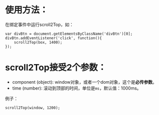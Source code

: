 # 使用方法：

在绑定事件中运行scroll2Top，如：

```
var divBtn = document.getElementsByClassName('divBtn')[0];
divBtn.addEventListener('click', function(){
    scroll2Top(box, 1400);
});
```

# scroll2Top接受2个参数：

* component (object): window对象，或者一个dom对象，这个是**必传参数**。
* time (number): 滚动到顶部的时间，单位是`ms`，默认值：1000ms。

例子：
```
scroll2Top(window, 1200);
```